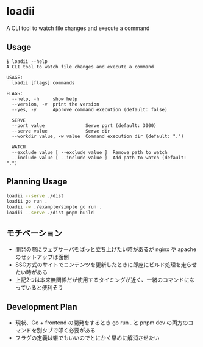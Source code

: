 # loadii
A CLI tool to watch file changes and execute a command

## Usage
```console
$ loadii --help
A CLI tool to watch file changes and execute a command

USAGE:
  loadii [flags] commands

FLAGS:
  --help, -h     show help
  --version, -v  print the version
  --yes, -y      Approve command execution (default: false)

  SERVE
  --port value               Serve port (default: 3000)
  --serve value              Serve dir
  --workdir value, -w value  Command execution dir (default: ".")

  WATCH
  --exclude value [ --exclude value ]  Remove path to watch
  --include value [ --include value ]  Add path to watch (default: ".")

```

## Planning Usage
```bash
loadii --serve ./dist
loadii go run .
loadii -w ./example/simple go run .
loadii --serve ./dist pnpm build
```

## モチベーション
- 開発の際にウェブサーバをぱっと立ち上げたい時があるが nginx や apache のセットアップは面倒
- SSG方式のサイトでコンテンツを更新したときに即座にビルド処理を走らせたい時がある
- 上記2つは本来無関係だが使用するタイミングが近く、一緒のコマンドになっていると便利そう

## Development Plan
- 現状、Go + frontend の開発をするとき go run . と pnpm dev の両方のコマンドを別タブで叩く必要がある
- フラグの定義は雑でもいいのでとにかく早めに解消させたい

